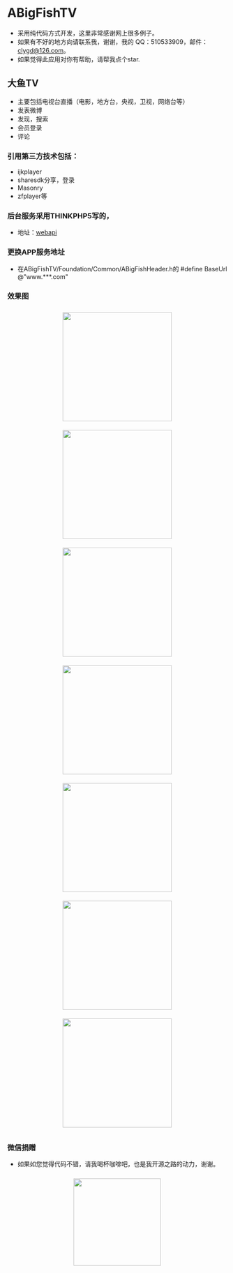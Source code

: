 # ABigFishTV
* 采用纯代码方式开发，这里非常感谢网上很多例子。
* 如果有不好的地方向请联系我，谢谢，我的 QQ：510533909，邮件：clygd@126.com。
* 如果觉得此应用对你有帮助，请帮我点个star.

## 大鱼TV
* 主要包括电视台直播（电影，地方台，央视，卫视，网络台等）
* 发表微博
* 发现，搜索
* 会员登录
* 评论

### 引用第三方技术包括：
* ijkplayer
* sharesdk分享，登录
* Masonry
* zfplayer等

### 后台服务采用THINKPHP5写的，
* 地址：<a href="https://github.com/clyhs/webapi">webapi</a>

### 更换APP服务地址
* 在ABigFishTV/Foundation/Common/ABigFishHeader.h的 #define BaseUrl @"www.***.com"
### 效果图
<div align="center">
<img src="https://github.com/clyhs/ABigFishTV/blob/master/images/home.png" width="250" style="margin:10px 10px;" >
<img src="https://github.com/clyhs/ABigFishTV/blob/master/images/video.png" width
="250" style="margin:10px 10px;" >
<img src="https://github.com/clyhs/ABigFishTV/blob/master/images/found.png" width
="250" style="margin:10px 10px;">
<img src="https://github.com/clyhs/ABigFishTV/blob/master/images/tv.png" width
="250" style="margin:10px 10px;">
</div>
<div align="center">
<img src="https://github.com/clyhs/ABigFishTV/blob/master/images/me.png" width
="250" style="margin:10px 10px;">
<img src="https://github.com/clyhs/ABigFishTV/blob/master/images/setting.png" width
="250" style="margin:10px 10px;">
<img src="https://github.com/clyhs/ABigFishTV/blob/master/images/login.png" width
="250" style="margin:10px 10px;">
</div>



### 微信捐赠
* 如果如您觉得代码不错，请我喝杯咖啡吧，也是我开源之路的动力，谢谢。
<div align="center">
<img src="https://github.com/clyhs/ABigFishTV/blob/master/images/weixinpay.jpg" width
="200" style="margin:10px 10px;">
</div>



